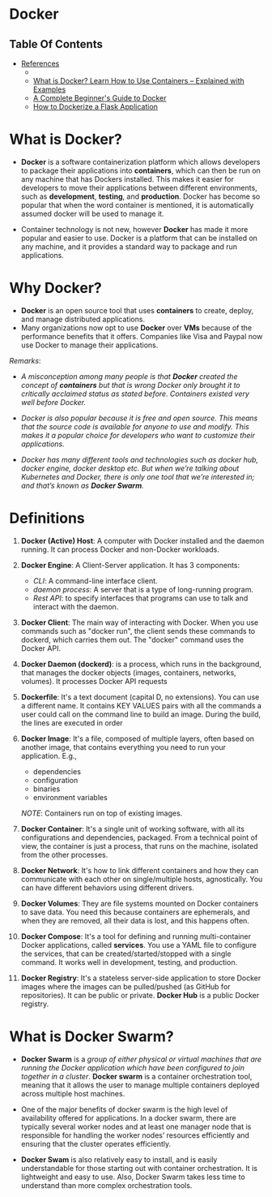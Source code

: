 # Docker

## Table Of Contents

- [References]()
    - [](https://www.youtube.com/watch?v=pTFZFxd4hOI)
    - [What is Docker? Learn How to Use Containers – Explained with Examples](https://www.freecodecamp.org/news/what-is-docker-learn-how-to-use-containers-with-examples/)
    - [A Complete Beginner's Guide to Docker](https://blog.suhailkakar.com/a-complete-beginners-guide-to-docker)
    - [How to Dockerize a Flask Application](https://www.freecodecamp.org/news/how-to-dockerize-a-flask-app/)

# What is Docker?
* __Docker__ is a software containerization platform which allows developers to package their applications into __containers__, which can then be run on any machine that has Dockers installed. This makes it easier for developers to move their applications between different environments, such as __development__, __testing__, and __production__. Docker has become so popular that when the word container is mentioned, it is automatically assumed docker will be used to manage it.

* Container technology is not new, however __Docker__ has made it more popular and easier to use. Docker is a platform that can be installed on any machine, and it provides a standard way to package and run applications.

# Why Docker?
* __Docker__ is an open source tool that uses __containers__ to create, deploy, and manage distributed applications. 
* Many organizations now opt to use __Docker__ over __VMs__ because of the performance benefits that it offers. Companies like Visa and Paypal now use Docker to manage their applications.

_Remarks_:
* _A misconception among many people is that __Docker__ created the concept of __containers__ but that is wrong Docker only brought it to critically acclaimed status as stated before. Containers existed very well before Docker._

* _Docker is also popular because it is free and open source. This means that the source code is available for anyone to use and modify. This makes it a popular choice for developers who want to customize their applications._

* _Docker has many different tools and technologies such as docker hub, docker engine, docker desktop etc. But when we’re talking about Kubernetes and Docker, there is only one tool that we’re interested in; and that’s known as __Docker Swarm__._


# Definitions
1. __Docker (Active) Host__: A computer with Docker installed and the daemon running. It can process Docker and non-Docker workloads.

2. __Docker Engine__: A Client-Server application. It has 3 components:
    - _CLI_:  A command-line interface client.
    - _daemon process_: A server that is a type of long-running program.
    - _Rest API_: to specify interfaces that programs can use to talk and interact with the daemon.

3. __Docker Client__: The main way of interacting with Docker. When you use commands such as "docker run", the client sends these commands to dockerd, which carries them out. The "docker" command uses the Docker API. 

4. __Docker Daemon (dockerd)__: is a process, which runs in the background, that manages the docker objects (images, containers, networks, volumes). It processes Docker API requests

5. __Dockerfile__: It's a text document (capital D, no extensions). You can use a different name. It contains KEY VALUES pairs with all the commands a user could call on the command line to build an image. During the build, the lines are executed in order

6. __Docker Image__: It's a file, composed of multiple layers, often based on another image, that contains everything you need to run your application. E.g., 
    - dependencies
    - configuration
    - binaries
    - environment variables

    _NOTE_: Containers run on top of existing images.

7. __Docker Container__: It's a single unit of working software, with all its configurations and dependencies, packaged. From a technical point of view, the container is just a process, that runs on the machine, isolated from the other processes.

8. __Docker Network__: It's how to link different containers and how they can communicate with each other on single/multiple hosts, agnostically. You can have different behaviors using different drivers.

9. __Docker Volumes__: They are file systems mounted on Docker containers to save data. You need this because containers are ephemerals, and when they are removed, all their data is lost, and this happens often.

10. __Docker Compose__: It's a tool for defining and running multi-container Docker applications, called __services__. You use a YAML file to configure the services, that can be created/started/stopped with a single command. It works well in development, testing, and production.

11. __Docker Registry__: It's a stateless server-side application to store Docker images where the images can be pulled/pushed (as GitHub for repositories). It can be public or private. __Docker Hub__ is a public Docker registry.

# What is Docker Swarm?
* __Docker Swarm__ is a _group of either physical or virtual machines that are running the Docker application which have been configured to join together in a cluster_. __Docker swarm__ is a container orchestration tool, meaning that it allows the user to manage multiple containers deployed across multiple host machines.

* One of the major benefits of docker swarm is the high level of availability offered for applications. In a docker swarm, there are typically several worker nodes and at least one manager node that is responsible for handling the worker nodes’ resources efficiently and ensuring that the cluster operates efficiently.

* __Docker Swam__ is also relatively easy to install, and is easily understandable for those starting out with container orchestration. It is lightweight and easy to use. Also, Docker Swarm takes less time to understand than more complex orchestration tools.

